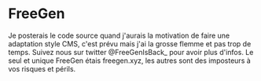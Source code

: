 # FreeGen
Je posterais le code source quand j'aurais la motivation de faire une adaptation style CMS, c'est prévu mais j'ai la grosse flemme et pas trop de temps.  Suivez nous sur twitter @FreeGenIsBack_ pour avoir plus d'infos.  Le seul et unique FreeGen étais freegen.xyz, les autres sont des imposteurs à vos risques et périls.
